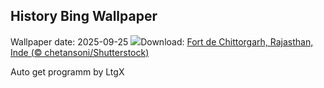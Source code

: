 ## History Bing Wallpaper
Wallpaper date: 2025-09-25
![](https://www.bing.com/th?id=OHR.FortChittorgarh_FR-FR5443907474_UHD.jpg&w=1000)Download: [Fort de Chittorgarh, Rajasthan, Inde (© chetansoni/Shutterstock)](https://www.bing.com/th?id=OHR.FortChittorgarh_FR-FR5443907474_UHD.jpg)

Auto get programm by LtgX
